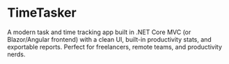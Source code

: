 # TimeTasker
A modern task and time tracking app built in .NET Core MVC (or Blazor/Angular frontend) with a clean UI, built-in productivity stats, and exportable reports. Perfect for freelancers, remote teams, and productivity nerds.
